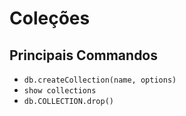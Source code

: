 # Coleções

## Principais Commandos

- `db.createCollection(name, options)`
- `show collections`
- `db.COLLECTION.drop()`
